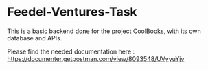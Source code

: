 # Feedel-Ventures-Task

This is a basic backend done for the project CoolBooks, with its own database and APIs.

Please find the needed documentation here : 
https://documenter.getpostman.com/view/8093548/UVyyuYjv
